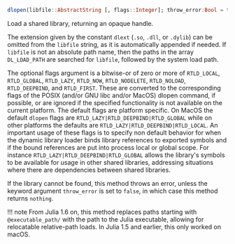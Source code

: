 ```julia
dlopen(libfile::AbstractString [, flags::Integer]; throw_error:Bool = true)
```

Load a shared library, returning an opaque handle.

The extension given by the constant `dlext` (`.so`, `.dll`, or `.dylib`) can be omitted from the `libfile` string, as it is automatically appended if needed.   If `libfile` is not an absolute path name, then the paths in the array `DL_LOAD_PATH` are searched for `libfile`, followed by the system load path.

The optional flags argument is a bitwise-or of zero or more of `RTLD_LOCAL`, `RTLD_GLOBAL`, `RTLD_LAZY`, `RTLD_NOW`, `RTLD_NODELETE`, `RTLD_NOLOAD`, `RTLD_DEEPBIND`, and `RTLD_FIRST`. These are converted to the corresponding flags of the POSIX (and/or GNU libc and/or MacOS) dlopen command, if possible, or are ignored if the specified functionality is not available on the current platform. The default flags are platform specific. On MacOS the default `dlopen` flags are `RTLD_LAZY|RTLD_DEEPBIND|RTLD_GLOBAL` while on other platforms the defaults are `RTLD_LAZY|RTLD_DEEPBIND|RTLD_LOCAL`. An important usage of these flags is to specify non default behavior for when the dynamic library loader binds library references to exported symbols and if the bound references are put into process local or global scope. For instance `RTLD_LAZY|RTLD_DEEPBIND|RTLD_GLOBAL` allows the library's symbols to be available for usage in other shared libraries, addressing situations where there are dependencies between shared libraries.

If the library cannot be found, this method throws an error, unless the keyword argument `throw_error` is set to `false`, in which case this method returns `nothing`.

!!! note
    From Julia 1.6 on, this method replaces paths starting with `@executable_path/` with  the path to the Julia executable, allowing for relocatable relative-path loads. In  Julia 1.5 and earlier, this only worked on macOS.

